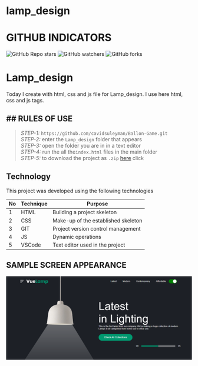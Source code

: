 # lamp_design
 
# GITHUB INDICATORS

![GitHub Repo stars](https://img.shields.io/github/stars/IlkinLion/lamp_design?style=for-the-badge)
![GitHub watchers](https://img.shields.io/github/watchers/IlkinLion/lamp_design?style=for-the-badge)
![GitHub forks](https://img.shields.io/github/forks/IlkinLion/lamp_design?style=for-the-badge)

  # Lamp_design

Today I create with html, css and js file for Lamp_design. I use here html, css and js tags. 
## ## RULES OF USE

> *STEP-1:* `https://github.com/cavidsuleyman/Ballon-Game.git` <br/>
> *STEP-2:*  enter the `Lamp_design` folder that appears <br/>
> *STEP-3:*  open the folder you are in in a text editor <br/>
> *STEP-4:*  run the  all the`index.html` files in the main folder <br/>
> *STEP-5:*  to download the project as `.zip`  [here](https://github.com/cavidsuleyman/Ballon-Game/archive/refs/heads/master.zip) click <br/>


## Technology

This project was developed using the following technologies

| No | Technique | Purpose |
| - | ---------- | --------------------- |
| 1 | HTML | Building a project skeleton |
| 2 | CSS |  Make-up of the established skeleton |
| 3 | GIT |  Project version control management |
| 4 | JS | Dynamic operations |
| 5 | VSCode | Text editor used in the project |


## SAMPLE SCREEN APPEARANCE

![There was a screenshot here](./screen1.PNG)
